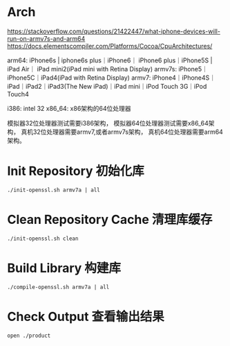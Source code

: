 # Arch

https://stackoverflow.com/questions/21422447/what-iphone-devices-will-run-on-armv7s-and-arm64
https://docs.elementscompiler.com/Platforms/Cocoa/CpuArchitectures/

arm64:  iPhone6s | iphone6s plus｜iPhone6｜ iPhone6 plus｜iPhone5S | iPad Air｜ iPad mini2(iPad mini with Retina Display)
armv7s: iPhone5｜iPhone5C｜iPad4(iPad with Retina Display)
armv7:  iPhone4｜iPhone4S｜iPad｜iPad2｜iPad3(The New iPad)｜iPad mini｜iPod Touch 3G｜iPod Touch4

i386:   intel 32
x86_64: x86架构的64位处理器

模拟器32位处理器测试需要i386架构，
模拟器64位处理器测试需要x86_64架构，
真机32位处理器需要armv7,或者armv7s架构，
真机64位处理器需要arm64架构。

# Init Repository 初始化库 

```
./init-openssl.sh armv7a | all
```

# Clean Repository Cache 清理库缓存

```
./init-openssl.sh clean
```

# Build Library 构建库

```
./compile-openssl.sh armv7a | all
```

# Check Output 查看输出结果

```
open ./product
```



